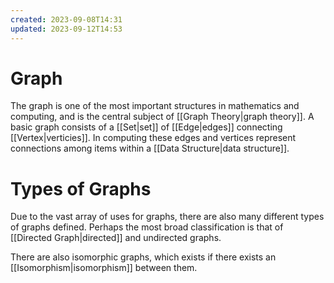 ```yaml
---
created: 2023-09-08T14:31
updated: 2023-09-12T14:53
---
```


# Graph

The graph is one of the most important structures in mathematics and computing, and is the central subject of [[Graph Theory|graph theory]]. A basic graph consists of a [[Set|set]] of [[Edge|edges]] connecting [[Vertex|verticies]]. In computing these edges and vertices represent connections among items within a [[Data Structure|data structure]].

# Types of Graphs

Due to the vast array of uses for graphs, there are also many different types of graphs defined. Perhaps the most broad classification is that of [[Directed Graph|directed]] and undirected graphs. 

There are also isomorphic graphs, which exists if there exists an [[Isomorphism|isomorphism]] between them.
